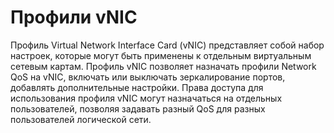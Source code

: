 # Профили vNIC

Профиль Virtual Network Interface Card (vNIC) представляет собой набор настроек, которые могут быть применены к отдельным виртуальным сетевым картам. Профиль vNIC позволяет назначать профили Network QoS на vNIC, включать или выключать зеркалирование портов, добавлять дополнительные настройки. Права доступа для использования профиля vNIC могут назначаться на отдельных пользователей, позволяя задавать разный QoS для разных пользователей логической сети.

